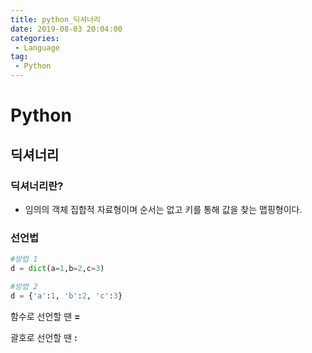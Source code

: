 ```yaml
---
title: python_딕셔너리
date: 2019-08-03 20:04:00
categories:
 - Language
tag:
 - Python
---
```


# Python

## 딕셔너리

### 딕셔너리란?

- 임의의 객체 집합적 자료형이며 순서는 없고 키를 통해 값을 찾는 맵핑형이다.



### 선언법

```python
#방법 1
d = dict(a=1,b=2,c=3)

#방법 2
d = {'a':1, 'b':2, 'c':3}
```

함수로 선언할 땐       **=**

괄호로 선언할 땐       **:**